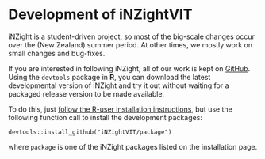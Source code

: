 # Development of iNZightVIT

iNZight is a student-driven project, so most of the big-scale changes occur over the (New Zealand) summer period. At other times, we mostly work on small changes and bug-fixes.

If you are interested in following iNZight, all of our work is kept on
<a href="https://github.com/iNZightVIT" target="_blank">GitHub</a>.
Using the `devtools` package in __R__, you can download the latest developmental version of iNZight and try it out without waiting for a packaged release version to be made available.

To do this, just [follow the R-user installation instructions](../../ruser.php),
but use the following function call to install the development packages:
```
devtools::install_github("iNZightVIT/package")
```
where `package` is one of the iNZight packages listed on the installation page.

<!--
## iNZightVIT Beta

If you would like to try out the very latest developmental version of iNZightVIT, you can [download it from GitHub](https://github.com/iNZightVIT/iNZightVIT-WIN/archive/beta.zip) (Windows only). We can't promise that this version will always be usable, as we sometimes make some fairly major changes that may introduce bugs. If you come across any of these, please let us know either by [emailing us directly](mailto:inzight_support@stat.auckland.ac.nz?subject=[iNZightVIT-BETA]) or, if you have a GitHub account, you can [open a new issue](https://github.com/iNZightVIT/iNZightVIT-WIN/issues) if there isn't one already. -->
